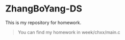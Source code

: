 # ZhangBoYang-DS
This is my repository for homework.
> You can find my homework in week/chxx/main.c
